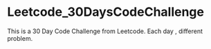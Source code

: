 # Leetcode_30DaysCodeChallenge
This is a 30 Day Code Challenge from Leetcode. Each day , different problem. 
